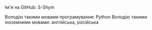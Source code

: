 ﻿Ім'я на GitHub: S-Shym

Володію такими мовами програмування: Python
Володію такими іноземними мовами: англійська, російська